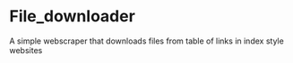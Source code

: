 # File_downloader
A simple webscraper that downloads files from table of links in index style websites

